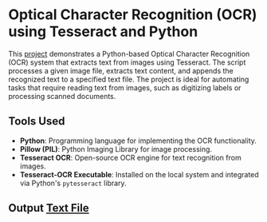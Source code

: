 

# Optical Character Recognition (OCR) using Tesseract and Python

This [project](https://github.com/nasim-raj-laskar/pyth-30/blob/main/Python%2030/Label-Reading/main.py) demonstrates a Python-based Optical Character Recognition (OCR) system that extracts text from images using Tesseract. The script processes a given image file, extracts text content, and appends the recognized text to a specified text file. The project is ideal for automating tasks that require reading text from images, such as digitizing labels or processing scanned documents.

## Tools Used
- **Python**: Programming language for implementing the OCR functionality.
- **Pillow (PIL)**: Python Imaging Library for image processing.
- **Tesseract OCR**: Open-source OCR engine for text recognition from images.
- **Tesseract-OCR Executable**: Installed on the local system and integrated via Python's `pytesseract` library.

## Output [Text File](https://github.com/nasim-raj-laskar/pyth-30/blob/main/Python%2030/Label-Reading/New.txt) 
